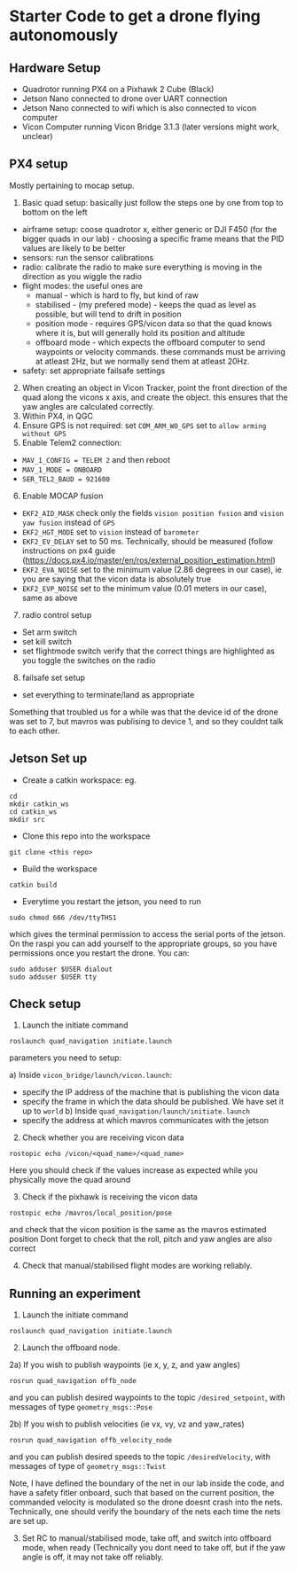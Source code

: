 # Starter Code to get a drone flying autonomously

## Hardware Setup
- Quadrotor running PX4 on a Pixhawk 2 Cube (Black)
- Jetson Nano connected to drone over UART connection 
- Jetson Nano connected to wifi which is also connected to vicon computer
- Vicon Computer running Vicon Bridge 3.1.3 (later versions might work, unclear)

## PX4 setup

Mostly pertaining to mocap setup.

1. Basic quad setup: basically just follow the steps one by one from top to bottom on the left
- airframe setup: coose quadrotor x, either generic or DJI F450 (for the bigger quads in our lab) - choosing a specific frame means that the PID values are likely to be better
- sensors: run the sensor calibrations
- radio: calibrate the radio to make sure everything is moving in the direction as you wiggle the radio
- flight modes: the useful ones are
  - manual - which is hard to fly, but kind of raw
  - stabilised - (my prefered mode) - keeps the quad as level as possible, but will tend to drift in position
  - position mode - requires GPS/vicon data so that the quad knows where it is, but will generally hold its position and altitude
  - offboard mode - which expects the offboard computer to send waypoints or velocity commands. these commands must be arriving at atleast 2Hz, but we normally send them at atleast 20Hz. 
- safety: set appropriate failsafe settings
2. When creating an object in Vicon Tracker, point the front direction of the quad along the vicons x axis, and create the object. this ensures that the yaw angles are calculated correctly.
3. Within PX4, in QGC 
4. Ensure GPS is not required: set `COM_ARM_WO_GPS` set to `allow arming without GPS`
5. Enable Telem2 connection:
- `MAV_1_CONFIG = TELEM 2`  and then reboot
- `MAV_1_MODE = ONBOARD`
- `SER_TEL2_BAUD = 921600`
6. Enable MOCAP fusion
- `EKF2_AID_MASK` check only the fields `vision position fusion` and `vision yaw fusion` instead of `GPS`
- `EKF2_HGT_MODE` set to `vision` instead of `barometer`
- `EKF2_EV_DELAY` set to 50 ms. Technically, should be measured (follow instructions on px4 guide (https://docs.px4.io/master/en/ros/external_position_estimation.html)
- `EKF2_EVA_NOISE` set to the minimum value (2.86 degrees in our case), ie you are saying that the vicon data is absolutely true
- `EKF2_EVP_NOISE` set to the minimum value (0.01 meters in our case), same as above
7. radio control setup
- Set arm switch
- set kill switch
- set flightmode switch
verify that the correct things are highlighted as you toggle the switches on the radio
8. failsafe set setup
- set everything to terminate/land as appropriate

Something that troubled us for a while was that the device id of the drone was set to 7, but mavros was publising to device 1, and so they couldnt talk to each other.


## Jetson Set up 
- Create a catkin workspace: eg.
```
cd 
mkdir catkin_ws
cd catkin_ws
mkdir src
```
- Clone this repo into the workspace
```
git clone <this repo>
```
- Build the workspace
```
catkin build
```
- Everytime you restart the jetson, you need to run
```
sudo chmod 666 /dev/ttyTHS1
```
which gives the terminal permission to access the serial ports of the jetson. 
On the raspi you can add yourself to the appropriate groups, so you have permissions once you restart the drone. You can:
```
sudo adduser $USER dialout
sudo adduser $USER tty
```

## Check setup
1. Launch the initiate command
```
roslaunch quad_navigation initiate.launch
```
parameters you need to setup:

a) Inside `vicon_bridge/launch/vicon.launch`:
- specify the IP address of the machine that is publishing the vicon data
- specify the frame in which the data should be published. We have set it up to `world`
b) Inside `quad_navigation/launch/initiate.launch`
- specify the address at which mavros communicates with the jetson


2. Check whether you are receiving vicon data
```
rostopic echo /vicon/<quad_name>/<quad_name>
```
Here you should check if the values increase as expected while you physically move the quad around

3. Check if the pixhawk is receiving the vicon data
```
rostopic echo /mavros/local_position/pose
```
and check that the vicon position is the same as the mavros estimated position
Dont forget to check that the roll, pitch and yaw angles are also correct

4. Check that manual/stabilised flight modes are working reliably. 

## Running an experiment

1. Launch the initiate command
```
roslaunch quad_navigation initiate.launch
```

2. Launch the offboard node. 

2a) If you wish to publish waypoints (ie x, y, z, and yaw angles)
```
rosrun quad_navigation offb_node
```
and you can publish desired waypoints to the topic `/desired_setpoint`, with messages of type `geometry_msgs::Pose`

2b) If you wish to publish velocities (ie vx, vy, vz and yaw_rates)
```
rosrun quad_navigation offb_velocity_node
```
and you can publish desired speeds to the topic `/desiredVelocity`, with messages of type of `geometry_msgs::Twist`

Note, I have defined the boundary of the net in our lab inside the code, and have a safety fitler onboard, such that based on the current position, the commanded velocity is modulated so the drone doesnt crash into the nets. 
Technically, one should verify the boundary of the nets each time the nets are set up.

3. Set RC to manual/stabilised mode, take off, and switch into offboard mode, when ready
(Technically you dont need to take off, but if the yaw angle is off, it may not take off reliably. 

